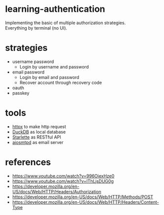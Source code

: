 # learning-authentication
Implementing the basic of multiple authorization strategies.  
Everything by terminal (no UI).  

# strategies
- username password
    - Login by username and password
- email password
    - Login by email and password
    - Recover account through recovery code
- oauth
- passkey

# tools
- [httpx](https://www.python-httpx.org/) to make http request
- [DuckDB](https://duckdb.org/) as local database
- [Starlette](https://www.starlette.io/) as RESTful API
- [aiosmtpd](https://aiosmtpd.aio-libs.org/en/latest/) as email server

# references
- https://www.youtube.com/watch?v=996OiexHze0
- https://www.youtube.com/watch?v=IThLjsDUG0g
- https://developer.mozilla.org/en-US/docs/Web/HTTP/Headers/Authorization
- https://developer.mozilla.org/en-US/docs/Web/HTTP/Methods/POST
- https://developer.mozilla.org/en-US/docs/Web/HTTP/Headers/Content-Type
